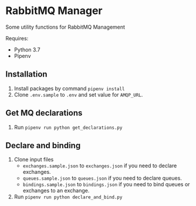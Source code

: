 # RabbitMQ Manager

Some utility functions for RabbitMQ Management

Requires:

- Python 3.7
- Pipenv

## Installation

1. Install packages by command `pipenv install`
1. Clone `.env.sample` to `.env` and set value for `AMQP_URL`.

## Get MQ declarations

1. Run `pipenv run python get_declarations.py`

## Declare and binding

1. Clone input files
    - `exchanges.sample.json` to `exchanges.json` if you need to declare exchanges.
    - `queues.sample.json` to `queues.json` if you need to declare queues.
    - `bindings.sample.json` to `bindings.json` if you need to bind queues or exchanges to an exchange.
1. Run `pipenv run python declare_and_bind.py`
